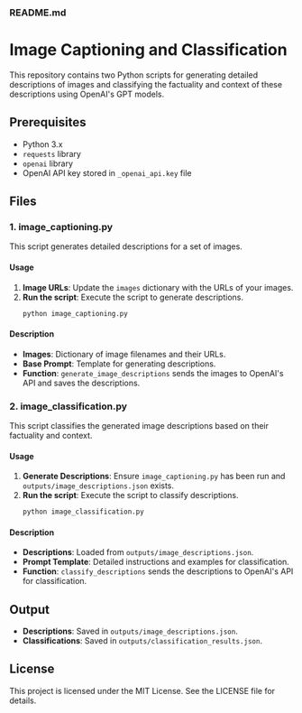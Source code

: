 ### README.md

# Image Captioning and Classification

This repository contains two Python scripts for generating detailed descriptions of images and classifying the factuality and context of these descriptions using OpenAI's GPT models.

## Prerequisites

- Python 3.x
- `requests` library
- `openai` library
- OpenAI API key stored in `_openai_api.key` file

## Files

### 1. image_captioning.py

This script generates detailed descriptions for a set of images.

#### Usage

1. **Image URLs**: Update the `images` dictionary with the URLs of your images.
2. **Run the script**: Execute the script to generate descriptions.
   ```bash
   python image_captioning.py
   ```

#### Description

- **Images**: Dictionary of image filenames and their URLs.
- **Base Prompt**: Template for generating descriptions.
- **Function**: `generate_image_descriptions` sends the images to OpenAI's API and saves the descriptions.

### 2. image_classification.py

This script classifies the generated image descriptions based on their factuality and context.

#### Usage

1. **Generate Descriptions**: Ensure `image_captioning.py` has been run and `outputs/image_descriptions.json` exists.
2. **Run the script**: Execute the script to classify descriptions.
   ```bash
   python image_classification.py
   ```

#### Description

- **Descriptions**: Loaded from `outputs/image_descriptions.json`.
- **Prompt Template**: Detailed instructions and examples for classification.
- **Function**: `classify_descriptions` sends the descriptions to OpenAI's API for classification.

## Output

- **Descriptions**: Saved in `outputs/image_descriptions.json`.
- **Classifications**: Saved in `outputs/classification_results.json`.

## License

This project is licensed under the MIT License. See the LICENSE file for details.
